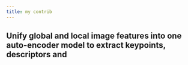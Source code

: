 ```yaml
---
title: my contrib
---
```


## Unify global and local image features into one auto-encoder model to extract keypoints, descriptors and
